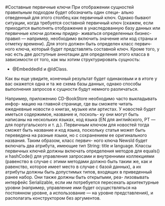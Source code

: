 #Составные первичные ключи
При отображении сущностей правильным подходом будет обозначить один специ-
ально отведенный для этого столбец как первичный ключ. Однако бывают ситуации,
когда требуется составной первичный ключ (скажем, если приходится выполнять
отображение в унаследованную базу данных или первичные ключи должны придер-
живаться определенных бизнес-правил — например, необходимо включить значение
или код страны и отметку времени). Для этого должен быть определен класс первич-
ного ключа, который будет представлять составной ключ. Кроме того, у нас есть две
доступные аннотации для определения этого класса в зависимости от того, как мы
хотим структурировать сущность: 
* @EmbeddedId и @IdClass. 

Как вы еще увидите, конечный
результат будет одинаковым и в итоге у вас окажется одна и та же схема базы данных,
однако способы выполнения запросов к сущности будут немного различаться.

Например, приложению CD-BookStore необходимо часто выкладывать инфор-
мацию на главной странице, где вы сможете читать ежедневные новости о книгах,
музыке или артистах. У новостей будет иметься содержимое, название и, посколь-
ку они могут быть написаны на нескольких языках, код языка (EN для английского,
PT — для португальского и т. д.). Первичным ключом для новостей тогда сможет
быть название и код языка, поскольку статья может быть переведена на разные
языки, но с сохранением ее оригинального названия. Таким образом, класс первич-
ного ключа NewsId будет включать два атрибута, имеющие тип String: title и language.
Классы первичных ключей должны включать определения методов для equals()
и hashCode() для управления запросами и внутренними коллекциями (равенство
в случае с этими методами должно быть таким же, как и равенство, которое имеет
место в случае с базой данных), а их атрибуты должны быть допустимых типов,
входящих в приведенный ранее набор. Они также должны быть открытыми, реа-
лизовывать интерфейс Serializable, если им потребуется пересекать архитектурные
уровни (например, управление ими будет осуществляться на постоянном уровне,
а использование — на уровне представления), и располагать конструктором без
аргументов.
